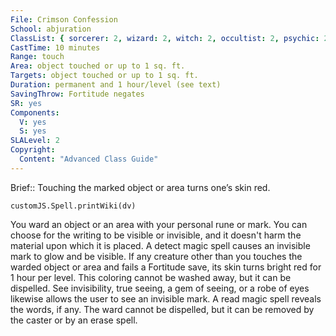 ```yaml
---
File: Crimson Confession
School: abjuration
ClassList: { sorcerer: 2, wizard: 2, witch: 2, occultist: 2, psychic: 2 }
CastTime: 10 minutes
Range: touch
Area: object touched or up to 1 sq. ft.
Targets: object touched or up to 1 sq. ft.
Duration: permanent and 1 hour/level (see text)
SavingThrow: Fortitude negates
SR: yes
Components:
  V: yes
  S: yes
SLALevel: 2
Copyright:
  Content: "Advanced Class Guide"
---
```

Brief:: Touching the marked object or area turns one’s skin red.

```dataviewjs
customJS.Spell.printWiki(dv)
```

You ward an object or an area with your personal rune or mark. You can choose for the writing to be visible or invisible, and it doesn't harm the material upon which it is placed. A detect magic spell causes an invisible mark to glow and be visible. If any creature other than you touches the warded object or area and fails a Fortitude save, its skin turns bright red for 1 hour per level. This coloring cannot be washed away, but it can be dispelled.  See invisibility, true seeing, a gem of seeing, or a robe of eyes likewise allows the user to see an invisible mark. A read magic spell reveals the words, if any. The ward cannot be dispelled, but it can be removed by the caster or by an erase spell.
